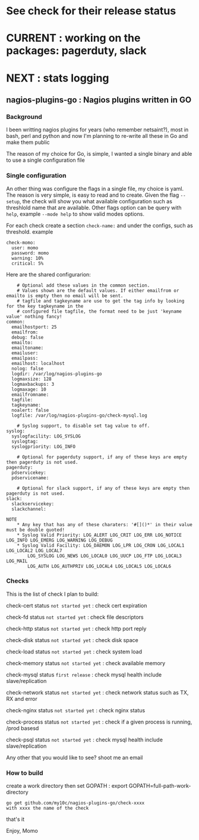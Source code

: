 
# See check for their release status
# CURRENT : working on the packages:  pagerduty, slack
# NEXT    : stats logging

## nagios-plugins-go : Nagios plugins written in GO

### Background
I been writting nagios plugins for years (who remember netsaint?), most in
bash, perl and python and now I'm planning to re-write all these in Go and
make them public

The reason of my choice for Go, is simple, I wanted a single binary and able
to use a single configuration file

### Single configuration
An other thing was configure the flags in a single file, my choice is yaml. The reason
is very simple, is easy to read and to create. Given the flag `--setup`, the check will 
show you what available configuration such as threshlold name that are available.
Other flags option can be query with `help`, example `--mode help` to show valid modes
options.

For each check create a section `check-name:` and under the configs, such as threshold.
example

```
check-momo:
  user: momo
  password: momo
  warning: 10%
  critical: 5%
```

Here are the shared configurarion:

```
	# Optional add these values in the common section.
	# Values shown are the default values. If either emailfrom or emailto is empty then no email will be sent.
	# tagfile and tagkeyname are use to get the tag info by looking for the key tagkeyname in the
	# configured file tagfile, the format need to be just 'keyname value' nothing fancy!
common:
  emailhostport: 25
  emailfrom:
  debug: false
  emailto:
  emailtoname:
  emailuser:
  emailpass:
  emailhost: localhost
  nolog: false
  logdir: /var/log/nagios-plugins-go
  logmaxsize: 128
  logmaxbackups: 3
  logmaxage: 10
  emailfromname:
  tagfile:
  tagkeyname:
  noalert: false
  logfile: /var/log/nagios-plugins-go/check-mysql.log

	# Syslog support, to disable set tag value to off.
syslog:
  syslogfacility: LOG_SYSLOG
  syslogtag:
  syslogpriority: LOG_INFO

	# Optional for pagerduty support, if any of these keys are empty then pagerduty is not used.
pagerduty:
  pdservicekey:
  pdservicename:

	# Optional for slack support, if any of these keys are empty then pagerduty is not used.
slack:
  slackservicekey:
  slackchannel:

NOTE
	* Any key that has any of these charaters: '#[]()*' in their value must be double quoted!
	* Syslog Valid Priority: LOG_ALERT LOG_CRIT LOG_ERR LOG_NOTICE LOG_INFO LOG_EMERG LOG_WARNING LOG_DEBUG
	* Syslog Valid Facility: LOG_DAEMON LOG_LPR LOG_CRON LOG_LOCAL1 LOG_LOCAL2 LOG_LOCAL7
		LOG_SYSLOG LOG_NEWS LOG_LOCAL0 LOG_UUCP LOG_FTP LOG_LOCAL3 LOG_MAIL
		LOG_AUTH LOG_AUTHPRIV LOG_LOCAL4 LOG_LOCAL5 LOG_LOCAL6
```


### Checks
This is the list of check I plan to build:

check-cert status `not started yet` 	: check cert expiration

check-fd status `not started yet` 		: check file descriptors

check-http status `not started yet`		: check http port reply

check-disk status `not started yet`		: check disk space

check-load status `not started yet`		: check system load

check-memory status `not started yet`	: check available memory

check-mysql status `first release`		: check mysql health include slave/replication

check-network status `not started yet`	: check network status such as TX, RX and error

check-nginx status `not started yet`	: check nginx status

check-process status `not started yet`	: check if a given process is running, /prod basesd

check-psql status `not started yet`		: check mysql health include slave/replication

Any other that you would like to see? shoot me an email

### How to build

create a work directory then set GOPATH : export GOPATH=full-path-work-directory

```
go get github.com/my10c/nagios-plugins-go/check-xxxx
with xxxx the name of the check
```

that's it


Enjoy, Momo
